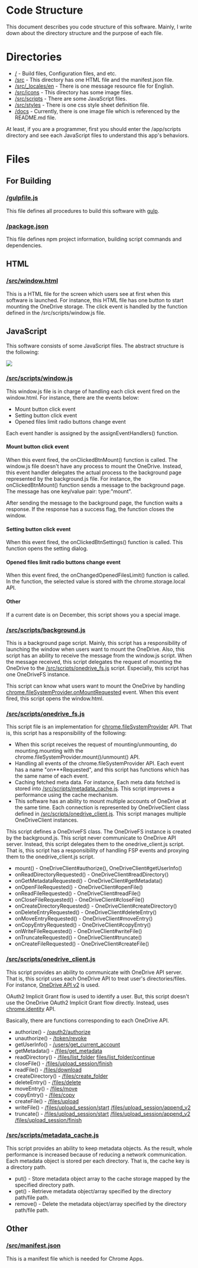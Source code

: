 # Code Structure

This document describes you code structure of this software. Mainly, I write down about the directory structure and the purpose of each file.

# Directories

* [/](https://github.com/rooey/chromeos-filesystem-onedrive) - Build files, Configuration files, and etc.
* [/src](https://github.com/rooey/chromeos-filesystem-onedrive/tree/master/src) - This directory has one HTML file and the manifest.json file.
* [/src/_locales/en](https://github.com/rooey/chromeos-filesystem-onedrive/tree/master/src/_locales/en) - There is one message resource file for English.
* [/src/icons](https://github.com/rooey/chromeos-filesystem-onedrive/tree/master/src/icons) - This directory has some image files.
* [/src/scripts](https://github.com/rooey/chromeos-filesystem-onedrive/tree/master/src/scripts) - There are some JavaScript files.
* [/src/styles](https://github.com/rooey/chromeos-filesystem-onedrive/tree/master/src/styles) - There is one css style sheet definition file.
* [/docs](https://github.com/rooey/chromeos-filesystem-onedrive/tree/master/docs) - Currently, there is one image file which is referenced by the README.md file.

At least, if you are a programmer, first you should enter the /app/scripts directory and see each JavaScript files to understand this app's behaviors.

# Files

## For Building

### [/gulpfile.js](https://github.com/rooey/chromeos-filesystem-onedrive/blob/master/gulpfile.js)

This file defines all procedures to build this software with [gulp](https://gulpjs.com/).

### [/package.json](https://github.com/rooey/chromeos-filesystem-onedrive/blob/master/package.json)

This file defines npm project information, building script commands and dependencies.

## HTML

### [/src/window.html](https://github.com/rooey/chromeos-filesystem-onedrive/blob/master/src/window.html)

This is a HTML file for the screen which users see at first when this software is launched. For instance, this HTML file has one button to start mounting the OneDrive storage. The click event is handled by the function defined in the /src/scripts/window.js file.

## JavaScript

This software consists of some JavaScript files. The abstract structure is the following:

<img src="https://raw.githubusercontent.com/rooey/chromeos-filesystem-onedrive/master/docs/code_structure.png">

### [/src/scripts/window.js](https://github.com/rooey/chromeos-filesystem-onedrive/blob/master/src/scripts/window.js)

This window.js file is in charge of handling each click event fired on the window.html. For instance, there are the events below:

* Mount button click event
* Setting button click event
* Opened files limit radio buttons change event

Each event handler is assigned by the assignEventHandlers() function.

#### Mount button click event

When this event fired, the onClickedBtnMount() function is called. The window.js file doesn't have any process to mount the OneDrive. Instead, this event handler delegates the actual process to the background page represented by the background.js file. For instance, the onClickedBtnMount() function sends a message to the background page. The message has one key/value pair: type:"mount".

After sending the message to the background page, the function waits a response. If the response has a success flag, the function closes the window.

#### Setting button click event

When this event fired, the onClickedBtnSettings() function is called. This function opens the setting dialog.

#### Opened files limit radio buttons change event

When this event fired, the onChangedOpenedFilesLimit() function is called. In the function, the selected value is stored with the chrome.storage.local API.

#### Other

If a current date is on December, this script shows you a special image.

### [/src/scripts/background.js](https://github.com/rooey/chromeos-filesystem-onedrive/blob/master/src/scripts/background.js)

This is a background page script. Mainly, this script has a responsibility of launching the window when users want to mount the OneDrive. Also, this script has an ability to receive the message from the window.js script. When the message received, this script delegates the request of mounting the OneDrive to the [/src/scripts/onedrive_fs.js](https://github.com/rooey/chromeos-filesystem-onedrive/blob/master/src/scripts/onedrive_fs.js) script. Especially, this script has one OneDriveFS instance.

This script can know what users want to mount the OneDrive by handling [chrome.fileSystemProvider.onMountRequested](https://developer.chrome.com/extensions/fileSystemProvider#event-onMountRequested) event. When this event fired, this script opens the window.html.

### [/src/scripts/onedrive_fs.js](https://github.com/rooey/chromeos-filesystem-onedrive/blob/master/src/scripts/onedrive_fs.js)

This script file is an implementation for [chrome.fileSystemProvider](https://developer.chrome.com/apps/fileSystemProvider) API. That is, this script has a responsibility of the following:

* When this script receives the request of mounting/unmounting, do mounting.mounting with the chrome.fileSystemProvider.mount()/unmount() API.
* Handling all events of the chrome.fileSystemProvider API. Each event has a name "on\***Requested", and this script has functions which has the same name of each event.
* Caching fetched meta data. For instance, Each meta data fetched is stored into [/src/scripts/metadata_cache.js](https://github.com/rooey/chromeos-filesystem-onedrive/blob/master/src/scripts/metadata_cache.js). This script improves a performance using the cache mechanism.
* This software has an ability to mount multiple accounts of OneDrive at the same time. Each connection is represented by OneDriveClient class defined in [/src/scripts/onedrive_client.js](https://github.com/rooey/chromeos-filesystem-onedrive/blob/master/src/scripts/onedrive_client.js). This script manages multiple OneDriveClient instances.

This script defines a OneDriveFS class. The OneDriveFS instance is created by the background.js. This script never communicate to OneDrive API server. Instead, this script delegates them to the onedrive_client.js script. That is, this script has a responsibility of handling FSP events and proxying them to the onedrive_client.js script.

* mount() - OneDriveClient#authorize(), OneDriveClient#getUserInfo()
* onReadDirectoryRequested() - OneDriveClient#readDirectory()
* onGetMetadataRequested() - OneDriveClient#getMetadata()
* onOpenFileRequested() - OneDriveClient#openFile()
* onReadFileRequested() - OneDriveClient#readFile()
* onCloseFileRequested() - OneDriveClient#closeFile()
* onCreateDirectoryRequested() - OneDriveClient#createDirectory()
* onDeleteEntryRequested() - OneDriveClient#deleteEntry()
* onMoveEntryRequested() - OneDriveClient#moveEntry()
* onCopyEntryRequested() - OneDriveClient#copyEntry()
* onWriteFileRequested() - OneDriveClient#writeFile()
* onTruncateRequested() - OneDriveClient#truncate()
* onCreateFileRequested() - OneDriveClient#createFile()

### [/src/scripts/onedrive_client.js](https://github.com/rooey/chromeos-filesystem-onedrive/blob/master/src/scripts/onedrive_client.js)

This script provides an ability to communicate with OneDrive API server. That is, this script uses each OneDrive API to treat user's directories/files. For instance, [OneDrive API v2](https://www.onedrive.com/developers/documentation/http/overview) is used.

OAuth2 Implicit Grant flow is used to identify a user. But, this script doesn't use the OneDrive OAuth2 Implicit Grant flow directly. Instead, uses [chrome.identity](https://developer.chrome.com/extensions/identity) API.

Basically, there are functions corresponding to each OneDrive API.

* authorize() - [/oauth2/authorize](https://www.onedrive.com/developers/documentation/http/documentation)
* unauthorize() - [/token/revoke](https://www.onedrive.com/developers/documentation/http/documentation#auth-token-revoke)
* getUserInfo() - [/users/get_current_account](https://www.onedrive.com/developers/documentation/http/documentation#users-get_current_account)
* getMetadata() - [/files/get_metadata](https://www.onedrive.com/developers/documentation/http/documentation#files-get_metadata)
* readDirectory() - [/files/list_folder](https://www.onedrive.com/developers/documentation/http/documentation#files-list_folder) [files/list_folder/continue](https://www.onedrive.com/developers/documentation/http/documentation#files-list_folder-continue)
* closeFile() - [/files/upload_session/finish](https://www.onedrive.com/developers/documentation/http/documentation#files-upload_session-finish)
* readFile() - [/files/download](https://www.onedrive.com/developers/documentation/http/documentation#files-download)
* createDirectory() - [/files/create_folder](https://www.onedrive.com/developers/documentation/http/documentation#files-create_folder)
* deleteEntry() - [/files/delete](https://www.onedrive.com/developers/documentation/http/documentation#files-delete)
* moveEntry() - [/files/move](https://www.onedrive.com/developers/documentation/http/documentation#files-move)
* copyEntry() - [/files/copy](https://www.onedrive.com/developers/documentation/http/documentation#files-copy)
* createFile() - [/files/upload](https://www.onedrive.com/developers/documentation/http/documentation#files-upload)
* writeFile() - [/files/upload_session/start](https://www.onedrive.com/developers/documentation/http/documentation#files-upload_session-start) [/files/upload_session/append_v2](https://www.onedrive.com/developers/documentation/http/documentation#files-upload_session-append_v2)
* truncate() - [/files/upload_session/start](https://www.onedrive.com/developers/documentation/http/documentation#files-upload_session-start) [/files/upload_session/append_v2](https://www.onedrive.com/developers/documentation/http/documentation#files-upload_session-append_v2) [/files/upload_session/finish](https://www.onedrive.com/developers/documentation/http/documentation#files-upload_session-finish) 

### [/src/scripts/metadata_cache.js](https://github.com/rooey/chromeos-filesystem-onedrive/blob/master/src/scripts/metadata_cache.js)

This script provides an ability to keep metadata objects. As the result, whole performance is increased because of reducing a network communication. Each metadata object is stored per each directory. That is, the cache key is a directory path.

* put() - Store metadata object array to the cache storage mapped by the specified directory path.
* get() - Retrieve metadata object/array specified by the directory path/file path.
* remove() - Delete the metadata object/array specified by the directory path/file path.

## Other

### [/src/manifest.json](https://github.com/rooey/chromeos-filesystem-onedrive/blob/master/src/manifest.json)

This is a manifest file which is needed for Chrome Apps.

